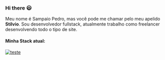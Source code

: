 ### Hi there :smiley:

Meu nome é Sampaio Pedro, mas você pode me chamar pelo meu apelido **Stilvio**. Sou desenvolvedor fullstack, atualmente trabalho como freelancer desenvolvendo todo o tipo de site.

#### Minha Stack atual:



[![teste](https://user-images.githubusercontent.com/37448340/87267194-5a2c8c80-c49d-11ea-95a5-993860580961.png)](https://www.linkedin.com/in/sampaio-pedro-a131a219b/)
